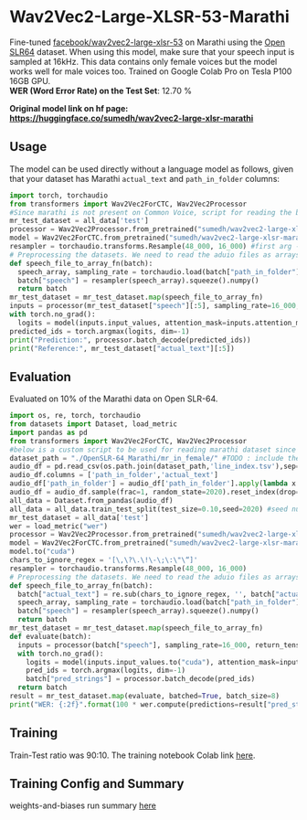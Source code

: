 # Wav2Vec2-Large-XLSR-53-Marathi
Fine-tuned [facebook/wav2vec2-large-xlsr-53](https://huggingface.co/facebook/wav2vec2-large-xlsr-53) on Marathi using the [Open SLR64](http://openslr.org/64/) dataset. When using this model, make sure that your speech input is sampled at 16kHz. This data contains only female voices but the model works well for male voices too. Trained on Google Colab Pro on Tesla P100 16GB GPU.<br>
**WER (Word Error Rate) on the Test Set**: 12.70 %

**Original model link on hf page: https://huggingface.co/sumedh/wav2vec2-large-xlsr-marathi**

## Usage
The model can be used directly without a language model as follows, given that your dataset has Marathi `actual_text` and `path_in_folder` columns:
```python
import torch, torchaudio
from transformers import Wav2Vec2ForCTC, Wav2Vec2Processor
#Since marathi is not present on Common Voice, script for reading the below dataset can be picked up from the eval script below
mr_test_dataset = all_data['test']
processor = Wav2Vec2Processor.from_pretrained("sumedh/wav2vec2-large-xlsr-marathi") 
model = Wav2Vec2ForCTC.from_pretrained("sumedh/wav2vec2-large-xlsr-marathi") 
resampler = torchaudio.transforms.Resample(48_000, 16_000) #first arg - input sample, second arg - output sample
# Preprocessing the datasets. We need to read the aduio files as arrays
def speech_file_to_array_fn(batch):
  speech_array, sampling_rate = torchaudio.load(batch["path_in_folder"])
  batch["speech"] = resampler(speech_array).squeeze().numpy()
  return batch
mr_test_dataset = mr_test_dataset.map(speech_file_to_array_fn)
inputs = processor(mr_test_dataset["speech"][:5], sampling_rate=16_000, return_tensors="pt", padding=True)
with torch.no_grad():
  logits = model(inputs.input_values, attention_mask=inputs.attention_mask).logits
predicted_ids = torch.argmax(logits, dim=-1)
print("Prediction:", processor.batch_decode(predicted_ids))
print("Reference:", mr_test_dataset["actual_text"][:5])
```
## Evaluation
Evaluated on 10% of the Marathi data on Open SLR-64.
```python
import os, re, torch, torchaudio
from datasets import Dataset, load_metric
import pandas as pd
from transformers import Wav2Vec2ForCTC, Wav2Vec2Processor
#below is a custom script to be used for reading marathi dataset since its not present on the Common Voice
dataset_path = "./OpenSLR-64_Marathi/mr_in_female/" #TODO : include the path of the dataset extracted from http://openslr.org/64/
audio_df = pd.read_csv(os.path.join(dataset_path,'line_index.tsv'),sep='\t',header=None)
audio_df.columns = ['path_in_folder','actual_text']
audio_df['path_in_folder'] = audio_df['path_in_folder'].apply(lambda x: dataset_path + x + '.wav')
audio_df = audio_df.sample(frac=1, random_state=2020).reset_index(drop=True) #seed number is important for reproducibility of WER score
all_data = Dataset.from_pandas(audio_df)
all_data = all_data.train_test_split(test_size=0.10,seed=2020) #seed number is important for reproducibility of WER score
mr_test_dataset = all_data['test']
wer = load_metric("wer")
processor = Wav2Vec2Processor.from_pretrained("sumedh/wav2vec2-large-xlsr-marathi")
model = Wav2Vec2ForCTC.from_pretrained("sumedh/wav2vec2-large-xlsr-marathi") 
model.to("cuda")
chars_to_ignore_regex = '[\,\?\.\!\-\;\:\"\“]' 
resampler = torchaudio.transforms.Resample(48_000, 16_000)
# Preprocessing the datasets. We need to read the aduio files as arrays
def speech_file_to_array_fn(batch):
  batch["actual_text"] = re.sub(chars_to_ignore_regex, '', batch["actual_text"]).lower()
  speech_array, sampling_rate = torchaudio.load(batch["path_in_folder"])
  batch["speech"] = resampler(speech_array).squeeze().numpy()
  return batch
mr_test_dataset = mr_test_dataset.map(speech_file_to_array_fn)
def evaluate(batch):
  inputs = processor(batch["speech"], sampling_rate=16_000, return_tensors="pt", padding=True)
  with torch.no_grad():
    logits = model(inputs.input_values.to("cuda"), attention_mask=inputs.attention_mask.to("cuda")).logits
    pred_ids = torch.argmax(logits, dim=-1)
    batch["pred_strings"] = processor.batch_decode(pred_ids)
  return batch
result = mr_test_dataset.map(evaluate, batched=True, batch_size=8)
print("WER: {:2f}".format(100 * wer.compute(predictions=result["pred_strings"], references=result["actual_text"])))
```
## Training
Train-Test ratio was 90:10.
The training notebook Colab link [here](https://colab.research.google.com/drive/1wX46fjExcgU5t3AsWhSPTipWg_aMDg2f?usp=sharing).

## Training Config and Summary 
weights-and-biases run summary [here](https://wandb.ai/wandb/xlsr/runs/3itdhtb8/overview?workspace=user-sumedhkhodke)
